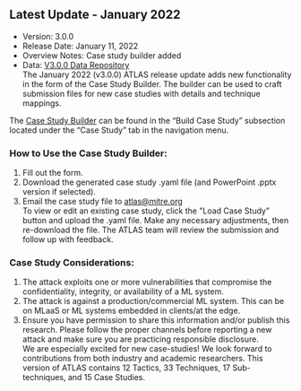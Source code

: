 ## Latest Update - January 2022
<p></p>

- Version: 3.0.0
- Release Date: January 11, 2022
- Overview Notes: Case study builder added
- Data: [V3.0.0 Data Repository](https://atlas.mitre.org/matrix)
\
The January 2022 (v3.0.0) ATLAS release update adds new functionality in the form of the Case Study Builder. The builder can be used to craft submission files for new case studies with details and technique mappings.

The [Case Study Builder](https://atlas.mitre.org/studies/create) can be found in the “Build Case Study” subsection located under the “Case Study” tab in the navigation menu.

### How to Use the Case Study Builder:
<p></p>

1.	Fill out the form.
2.	Download the generated case study .yaml file (and PowerPoint .pptx version if selected).
3.	Email the case study file to atlas@mitre.org
\
To view or edit an existing case study, click the "Load Case Study" button and upload the .yaml file. Make any necessary adjustments, then re-download the file. The ATLAS team will review the submission and follow up with feedback.

### Case Study Considerations:
<p></p>

1.	The attack exploits one or more vulnerabilities that compromise the confidentiality, integrity, or availability of a ML system.
2.	The attack is against a production/commercial ML system. This can be on MLaaS or ML systems embedded in clients/at the edge.
3.	Ensure you have permission to share this information and/or publish this research. Please follow the proper channels before reporting a new attack and make sure you are practicing responsible disclosure.
\
We are especially excited for new case-studies! We look forward to contributions from both industry and academic researchers. This version of ATLAS contains 12 Tactics, 33 Techniques, 17 Sub-techniques, and 15 Case Studies.